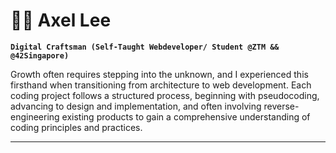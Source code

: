 # 🏄‍♂️ Axel Lee

**`Digital Craftsman (Self-Taught Webdeveloper/ Student @ZTM && @42Singapore)`**

Growth often requires stepping into the unknown, and I experienced this firsthand when transitioning from architecture to web development. Each coding project follows a structured process, beginning with pseudocoding, advancing to design and implementation, and often involving reverse-engineering existing products to gain a comprehensive understanding of coding principles and practices.

---
